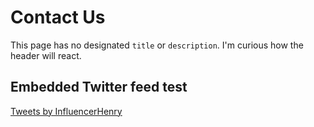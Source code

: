 # Contact Us

This page has no designated `title` or `description`. I'm curious how the header will react.

## Embedded Twitter feed test
<a class="twitter-timeline" data-height="800" href="https://twitter.com/InfluencerHenry?ref_src=twsrc%5Etfw">Tweets by InfluencerHenry</a> <script async src="https://platform.twitter.com/widgets.js" charset="utf-8"></script>

